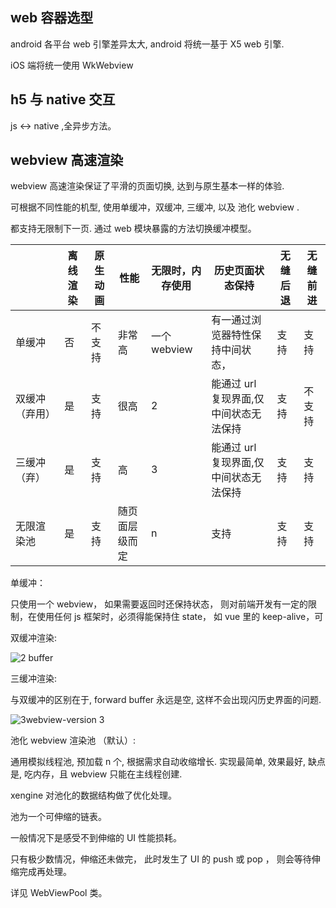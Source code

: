 ## web 容器选型

android 各平台 web 引擎差异太大, android 将统一基于 X5 web 引擎.

iOS 端将统一使用 WkWebview

## h5 与 native 交互

js <-> native ,全异步方法。

## webview 高速渲染

webview 高速渲染保证了平滑的页面切换, 达到与原生基本一样的体验. 

可根据不同性能的机型, 使用单缓冲，双缓冲, 三缓冲, 以及 池化 webview .

都支持无限制下一页. 通过 web 模块暴露的方法切换缓冲模型。

|                | 离线渲染 | 原生动画 | 性能           | 无限时，内存使用 | 历史页面状态保持                       | 无缝后退 | 无缝前进 |
| -------------- | -------- | -------- | -------------- | ---------------- | -------------------------------------- | -------- | -------- |
| 单缓冲         | 否       | 不支持   | 非常高         | 一个 webview     | 有一通过浏览器特性保持中间状态，       | 支持     | 支持     |
| 双缓冲（弃用） | 是       | 支持     | 很高           | 2                | 能通过 url 复现界面,仅中间状态无法保持 | 支持     | 不支持   |
| 三缓冲（弃）   | 是       | 支持     | 高             | 3                | 能通过 url 复现界面,仅中间状态无法保持 | 支持     | 支持     |
| 无限渲染池     | 是       | 支持     | 随页面层级而定 | n                | 支持                                   | 支持     | 支持     |

单缓冲：

只使用一个 webview，  如果需要返回时还保持状态， 则对前端开发有一定的限制，在使用任何 js 框架时，必须得能保持住 state， 如 vue 里的 keep-alive，可

双缓冲渲染:

![2 buffer](assets/96d545a3-f590-4702-af05-81333fb828f2.gif )

三缓冲渲染: 

与双缓冲的区别在于, forward buffer 永远是空, 这样不会出现闪历史界面的问题.

![3webview-version 3](assets/045e984e-7bab-4181-95d2-b031f8b7ce56.gif)

池化 webview 渲染池 （默认）:

通用模拟线程池, 预加载 n 个, 根据需求自动收缩增长. 实现最简单, 效果最好, 缺点是, 吃内存，且 webview 只能在主线程创建.

xengine 对池化的数据结构做了优化处理。 

池为一个可伸缩的链表。 

一般情况下是感受不到伸缩的 UI 性能损耗。 

只有极少数情况，伸缩还未做完， 此时发生了 UI 的 push 或 pop ， 则会等待伸缩完成再处理。

详见 WebViewPool 类。

